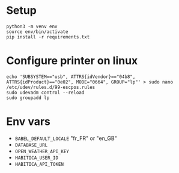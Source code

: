 # Setup
```
python3 -m venv env
source env/bin/activate
pip install -r requirements.txt
```

# Configure printer on linux
```
echo 'SUBSYSTEM=="usb", ATTRS{idVendor}=="04b8", ATTRS{idProduct}=="0e02", MODE="0664", GROUP="lp"' > sudo nano /etc/udev/rules.d/99-escpos.rules
sudo udevadm control --reload
sudo groupadd lp

```

# Env vars
- `BABEL_DEFAULT_LOCALE` "fr_FR" or "en_GB"
- `DATABASE_URL`
- `OPEN_WEATHER_API_KEY`
- `HABITICA_USER_ID`
- `HABITICA_API_TOKEN`